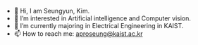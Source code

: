 - 👋 Hi, I am Seungyun, Kim.
- 👀 I’m interested in Artificial intelligence and Computer vision.
- 🌱 I’m currently majoring in Electrical Engineering in KAIST.
- 📫 How to reach me: aproseung@kaist.ac.kr

<!---
aproseung/aproseung is a ✨ special ✨ repository because its `README.md` (this file) appears on your GitHub profile.
You can click the Preview link to take a look at your changes.
--->
